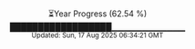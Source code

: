 <p align="center">
⏳Year Progress (62.54 %) <br>
██████████████████▁▁▁▁▁▁▁▁▁▁▁▁ <br>
<sub>Updated: Sun, 17 Aug 2025 06:34:21 GMT</sub>
</p>

